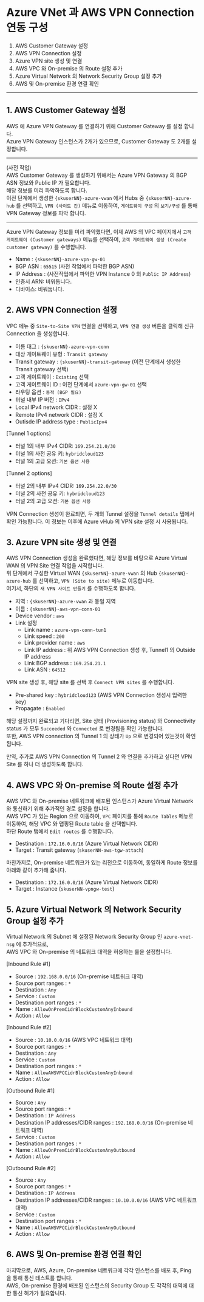 # Azure VNet 과 AWS VPN Connection 연동 구성

1. AWS Customer Gateway 설정
2. AWS VPN Connection 설정
3. Azure VPN site 생성 및 연결
4. AWS VPC 와 On-premise 의 Route 설정 추가
5. Azure Virtual Network 의 Network Security Group 설정 추가
6. AWS 및 On-premise 환경 연결 확인
---

## 1. AWS Customer Gateway 설정

AWS 에 Azure VPN Gateway 를 연결하기 위해 Customer Gateway 를 설정 합니다.  
Azure VPN Gateway 인스턴스가 2개가 있으므로, Customer Gateway 도 2개를 설정합니다.  

---

(사전 작업)  
AWS Customer Gateway 를 생성하기 위해서는 Azure VPN Gateway 의 BGP ASN 정보와 Public IP 가 필요합니다.  
해당 정보를 미리 파악하도록 합니다.  
이전 단계에서 생성한 `{skuserNN}-azure-vwan` 에서 Hubs 중 `{skuserNN}-azure-hub` 를 선택하고, `VPN (사이트 간)` 메뉴로 이동하여, `게이트웨이 구성` 의 `보기/구성` 를 통해 VPN Gateway 정보를 파악 합니다.  

---

Azure VPN Gateway 정보를 미리 파악했다면, 이제 AWS 의 VPC 페이지에서 `고객 게이트웨이 (Customer gateways)` 메뉴를 선택하여, `고객 게이트웨이 생성 (Create customer gateway)` 를 수행합니다.  

* Name : `{skuserNN}-azure-vpn-gw-01`
* BGP ASN : `65515` (사전 작업에서 파악한 BGP ASN)
* IP Address : (사전작업에서 파악한 VPN Instance 0 의 `Public IP Address`)
* 인증서 ARN: 비워둡니다.
* 디바이스: 비워둡니다.

## 2. AWS VPN Connection 설정
VPC 메뉴 중 `Site-to-Site VPN` 연결을 선택하고, `VPN 연결 생성` 버튼을 클릭해 신규 Connection 을 생성합니다. 

* 이름 태그 : `{skuserNN}-azure-vpn-conn`
* 대상 게이트웨이 유형 : `Transit gateway`
* Transit gateway : `{skuserNN}-transit-gateway` (이전 단계에서 생성한 Transit gateway 선택)
* 고객 게이트웨이 : `Existing` 선택
* 고객 게이트웨이 ID : 이전 단계에서 `azure-vpn-gw-01` 선택
* 라우팅 옵션 : `동적 (BGP 필요)`
* 터널 내부 IP 버전 : `IPv4`
* Local IPv4 network CIDR : 설정 X 
* Remote IPv4 network CIDR : 설정 X
* Outisde IP address type : `PublicIpv4`

[Tunnel 1 options]
* 터널 1의 내부 IPv4 CIDR: `169.254.21.0/30` 
* 터널 1의 사전 공유 키: `hybridcloud123`
* 터널 1의 고급 오션: `기본 옵션 사용`

[Tunnel 2 options]
* 터널 2의 내부 IPv4 CIDR: `169.254.22.0/30` 
* 터널 2의 사전 공유 키: `hybridcloud123`
* 터널 2의 고급 오션: `기본 옵션 사용`

VPN Connection 생성이 완료되면, 두 개의 Tunnel 설정을 `Tunnel details` 탭에서 확인 가능합니다. 이 정보는 이후에 Azure vHub 의 VPN site 설정 시 사용됩니다. 


## 3. Azure VPN site 생성 및 연결

AWS VPN Connection 생성을 완료했다면, 해당 정보를 바탕으로 Azure Virtual WAN 의 VPN Site 연결 작업을 시작합니다.  
위 단계에서 구성한 Virtual WAN `{skuserNN}-azure-vwan` 의 Hub `{skuserNN}-azure-hub` 를 선택하고, `VPN (Site to site)` 메뉴로 이동합니다.  
여기서, 하단의 `새 VPN 사이트 만들기` 를 수행하도록 합니다. 

* 지역 : `{skuserNN}-azure-vwan` 과 동일 지역
* 이름 : `{skuserNN}-aws-vpn-conn-01`
* Device vendor : `aws`
* Link 설정
  * Link name : `azure-vpn-conn-tun1`
  * Link speed : `200`
  * Link provider name : `aws`
  * Link IP address : 위 AWS VPN Connection 생성 후, Tunnel1 의 Outside IP address
  * Link BGP address : `169.254.21.1`
  * Link ASN : `64512`

VPN site 생성 후, 해당 site 를 선택 후 `Connect VPN sites` 를 수행합니다.

* Pre-shared key : `hybridcloud123` (AWS VPN Connection 생성시 입력한 key)
* Propagate : `Enabled`

해당 설정까지 완료되고 기다리면, Site 상태 (Provisioning status) 와 Connectivity status 가 모두 `Succeeded` 와 `Connected` 로 변경됨을 확인 가능합니다.  
또한, AWS VPN connection 의 Tunnel 1 의 상태가 `Up` 으로 변경되어 있는것이 확인 됩니다.  

만약, 추가로 AWS VPN Connection 의 Tunnel 2 와 연결을 추가하고 싶다면 VPN Site 를 하나 더 생성하도록 합니다.  

## 4. AWS VPC 와 On-premise 의 Route 설정 추가

AWS VPC 와 On-premise 네트워크에 배포된 인스턴스가 Azure Virtual Network 와 통신하기 위해 추가적인 경로 설정을 합니다.  
AWS VPC 가 있는 Region 으로 이동하여, `VPC` 페이지를 통해 `Route Tables` 메뉴로 이동하여, 해당 VPC 와 맵핑된 Route table 을 선택합니다.  
하단 Route 탭에서 `Edit routes` 를 수행합니다.  

* Destination : `172.16.0.0/16` (Azure Virtual Network CIDR)
* Target : Transit gateway (`skuserNN-aws-tgw-attach`)

마찬가지로, On-premise 네트워크가 있는 리전으로 이동하여,  동일하게 Route 정보를 아래와 같이 추가해 줍니다.  

* Destination : `172.16.0.0/16` (Azure Virtual Network CIDR)
* Target : Instance (`skuserNN-vpngw-test`)
 
## 5. Azure Virtual Network 의 Network Security Group 설정 추가

Virtual Network 의 Subnet 에 설정된 Network Security Group 인 `azure-vnet-nsg` 에 추가적으로,  
AWS VPC 와 On-premise 의 네트워크 대역을 허용하는 룰을 설정합니다.  

[Inbound Rule #1]
* Source : `192.168.0.0/16` (On-premise 네트워크 대역)
* Source port ranges : `*`
* Destination : `Any`
* Service : `Custom`
* Destination port ranges : `*`
* Name : `AllowOnPremCidrBlockCustomAnyInbound`
* Action : `Allow`

[Inbound Rule #2]
* Source : `10.10.0.0/16` (AWS VPC 네트워크 대역)
* Source port ranges : `*`
* Destination : `Any`
* Service : `Custom`
* Destination port ranges : `*`
* Name : `AllowAWSVPCCidrBlockCustomAnyInbound`
* Action : `Allow`

[Outbound Rule #1]
* Source : `Any` 
* Source port ranges : `*`
* Destination : `IP Address`
* Destination IP addresses/CIDR ranges : `192.168.0.0/16` (On-premise 네트워크 대역)
* Service : `Custom`
* Destination port ranges : `*`
* Name : `AllowOnPremCidrBlockCustomAnyOutbound`
* Action : `Allow`

[Outbound Rule #2]
* Source : `Any` 
* Source port ranges : `*`
* Destination : `IP Address`
* Destination IP addresses/CIDR ranges : `10.10.0.0/16` (AWS VPC 네트워크 대역)
* Service : `Custom`
* Destination port ranges : `*`
* Name : `AllowAWSVPCCidrBlockCustomAnyOutbound`
* Action : `Allow`

## 6. AWS 및 On-premise 환경 연결 확인

마지막으로, AWS, Azure, On-premise 네트워크에 각각 인스턴스를 배포 후, Ping 을 통해 통신 테스트를 합니다.  
AWS, On-premise 환경에 배포된 인스턴스의 Security Group 도 각각의 대역에 대한 통신 허가가 필요합니다.  
